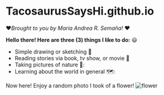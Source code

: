 # TacosaurusSaysHi.github.io
♥️*Brought to you by Maria Andrea R. Semaña!* :heart:

**Hello there! Here are three (3) things I like to do:** 😃
- Simple drawing or sketching :pencil:
- Reading stories via book, tv show, or movie :book:
- Taking pictures of nature 🥬:
- Learning about the world in general 🗺️:

Now here! Enjoy a random photo I took of a flower! 
![flower](https://user-images.githubusercontent.com/118245646/202210037-ba23e202-d28c-4e31-932c-799300530dbe.jpg)
